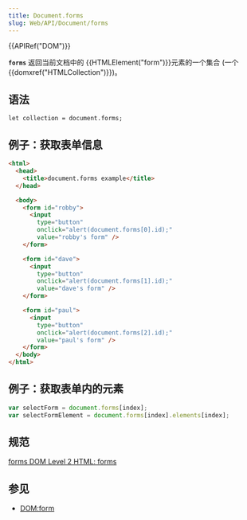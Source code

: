 ```yaml
---
title: Document.forms
slug: Web/API/Document/forms
---
```


{{APIRef("DOM")}}

**`forms`** 返回当前文档中的 {{HTMLElement("form")}}元素的一个集合 (一个 {{domxref("HTMLCollection")}})。

## 语法

```plain
let collection = document.forms;
```

## 例子：获取表单信息

```html
<html>
  <head>
    <title>document.forms example</title>
  </head>

  <body>
    <form id="robby">
      <input
        type="button"
        onclick="alert(document.forms[0].id);"
        value="robby's form" />
    </form>

    <form id="dave">
      <input
        type="button"
        onclick="alert(document.forms[1].id);"
        value="dave's form" />
    </form>

    <form id="paul">
      <input
        type="button"
        onclick="alert(document.forms[2].id);"
        value="paul's form" />
    </form>
  </body>
</html>
```

## 例子：获取表单内的元素

```js
var selectForm = document.forms[index];
var selectFormElement = document.forms[index].elements[index];
```

## 规范

[forms DOM Level 2 HTML: forms](http://www.w3.org/TR/DOM-Level-2-HTML/html.html#ID-1689064)

## 参见

- [DOM:form](/zh-CN/DOM/HTMLFormElement)
